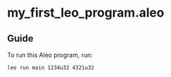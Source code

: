 # my_first_leo_program.aleo

## Guide

To run this Aleo program, run:
```bash
leo run main 1234u32 4321u32
```
